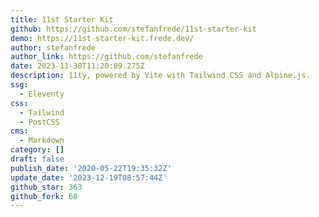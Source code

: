 ```yaml
---
title: 11st Starter Kit
github: https://github.com/stefanfrede/11st-starter-kit
demo: https://11st-starter-kit.frede.dev/
author: stefanfrede
author_link: https://github.com/stefanfrede
date: 2023-11-30T11:20:09.275Z
description: 11ty, powered by Vite with Tailwind CSS and Alpine.js.
ssg:
  - Eleventy
css:
  - Tailwind
  - PostCSS
cms:
  - Markdown
category: []
draft: false
publish_date: '2020-05-22T19:35:32Z'
update_date: '2023-12-19T08:57:44Z'
github_star: 363
github_fork: 68
---
```

